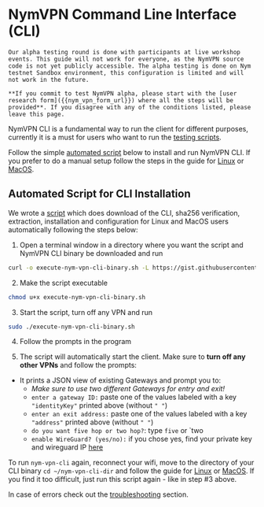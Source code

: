 # NymVPN Command Line Interface (CLI)

```admonish info
Our alpha testing round is done with participants at live workshop events. This guide will not work for everyone, as the NymVPN source code is not yet publicly accessible. The alpha testing is done on Nym testnet Sandbox environment, this configuration is limited and will not work in the future.

**If you commit to test NymVPN alpha, please start with the [user research form]({{nym_vpn_form_url}}) where all the steps will be provided**. If you disagree with any of the conditions listed, please leave this page.
```

NymVPN CLI is a fundamental way to run the client for different purposes, currently it is a must for users who want to run the [testing scripts](testing.md).

Follow the simple [automated script](#automated-script-for-cli-installation) below to install and run NymVPN CLI. If you prefer to do a manual setup follow the steps in the guide for [Linux](cli-linux.md) or [MacOS](cli-mac.md).

## Automated Script for CLI Installation

We wrote a [script](https://gist.github.com/tommyv1987/87267ded27e1eb7651aa9cc745ddf4af) which does download of the CLI, sha256 verification, extraction, installation and configuration for Linux and MacOS users automatically following the steps below:

1. Open a terminal window in a directory where you want the script and NymVPN CLI binary be downloaded and run
```sh
curl -o execute-nym-vpn-cli-binary.sh -L https://gist.githubusercontent.com/tommyv1987/87267ded27e1eb7651aa9cc745ddf4af/raw/2a8b703655549f2e515ef1960b5f6dc54adc02fa/execute-nym-vpn-cli-binary.sh
```

2. Make the script executable
```sh
chmod u+x execute-nym-vpn-cli-binary.sh
```

3. Start the script, turn off any VPN and run
```sh
sudo ./execute-nym-vpn-cli-binary.sh
```

4. Follow the prompts in the program

5. The script will automatically start the client. Make sure to **turn off any other VPNs** and follow the prompts:

* It prints a JSON view of existing Gateways and prompt you to:
    - *Make sure to use two different Gateways for entry and exit!*
    - `enter a gateway ID:` paste one of the values labeled with a key `"identityKey"` printed above (without `" "`)
    - `enter an exit address:` paste one of the values labeled with a key `"address"` printed above (without `" "`)
    - `do you want five hop or two hop?`: type `five` or `two
    - `enable WireGuard? (yes/no):` if you chose yes, find your private key and wireguard IP [here](https://nymvpn.com/en/alpha)

To run `nym-vpn-cli` again, reconnect your wifi, move to the directory of your CLI binary `cd ~/nym-vpn-cli-dir` and follow the guide for [Linux](cli-linux.md#run-nymvpn) or [MacOS](cli-mac.md#run-nymvpn). If you find it too difficult, just run this script again - like in step \#3 above.

In case of errors check out the [troubleshooting](troubleshooting.md) section.
